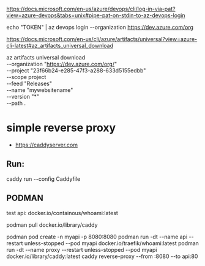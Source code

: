 https://docs.microsoft.com/en-us/azure/devops/cli/log-in-via-pat?view=azure-devops&tabs=unix#pipe-pat-on-stdin-to-az-devops-login

echo "TOKEN" | az devops login --organization https://dev.azure.com/org



https://docs.microsoft.com/en-us/cli/azure/artifacts/universal?view=azure-cli-latest#az_artifacts_universal_download

az artifacts universal download \
  --organization "https://dev.azure.com/org/" \
  --project "23f66b24-e285-47f3-a288-633d5155edbb" \
  --scope project \
  --feed "Releases" \
  --name "mywebsitename" \
  --version "*" \
  --path .



# simple reverse proxy
- https://caddyserver.com

## Run:
caddy run --config Caddyfile





## PODMAN
test api: docker.io/containous/whoami:latest

podman pull docker.io/library/caddy

podman pod create -n myapi -p 8080:8080
podman run -dt --name api --restart unless-stopped --pod myapi docker.io/traefik/whoami:latest
podman run -dt --name proxy --restart unless-stopped --pod myapi docker.io/library/caddy:latest caddy reverse-proxy --from :8080 --to api:80